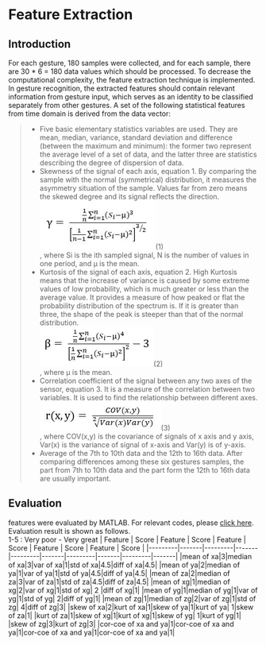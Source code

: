 Feature Extraction
==
Introduction
--
For each gesture, 180 samples were collected, and for each sample, there are 30 * 6 = 180 data values which should be processed. 
To decrease the computational complexity, the feature extraction technique is implemented. <br>
In gesture recognition, the extracted features should contain relevant information from gesture input, 
which serves as an identity to be classified separately from other gestures.
A set of the following statistical features from time domain is derived from the data vector:<br>

>* Five basic elementary statistics variables are used. 
They are mean, median, variance, standard deviation and difference (between the maximum and minimum):
the former two represent the average level of a set of data, 
and the latter three are statistics describing the degree of dispersion of data.<br>
>* Skewness of the signal of each axis, equation 1. By comparing the sample with the normal (symmetrical) distribution,
 it measures the asymmetry situation of the sample. Values far from zero means the skewed degree and its signal reflects the direction.<br>
> ![](https://github.com/Real-time-embedded10/Magic-Music-Player/blob/master/Software/Hand%20Gesture%20Recognition/Software%20Used%20in%20Database%20Establishment/3.%20Feature%20Extraction/Features%20Equation/skewness.jpg)(1)<br>
, where Si is the ith sampled signal, N is the number of values in one period, and μ is the mean.<br>
>* Kurtosis of the signal of each axis, equation 2. 
 High Kurtosis means that the increase of variance is caused by some extreme values of low probability, 
 which is much greater or less than the average value. 
 It provides a measure of how peaked or flat the probability distribution of the spectrum is. 
 If it is greater than three, the shape of the peak is steeper than that of the normal distribution. <br>
>![](https://github.com/Real-time-embedded10/Magic-Music-Player/blob/master/Software/Hand%20Gesture%20Recognition/Software%20Used%20in%20Database%20Establishment/3.%20Feature%20Extraction/Features%20Equation/kurtosis.jpg)(2)<br>
, where μ is the mean.<br>
>* Correlation coefficient of the signal between any two axes of the sensor, equation 3. 
 It is a measure of the correlation between two variables. It is used to find the relationship between different axes.<br>
>![](https://github.com/Real-time-embedded10/Magic-Music-Player/blob/master/Software/Hand%20Gesture%20Recognition/Software%20Used%20in%20Database%20Establishment/3.%20Feature%20Extraction/Features%20Equation/correlation%20coefficient.jpg)(3)<br>
, where COV(x,y) is the covariance of signals of x axis and y axis, Var(x) is the variance of signal of x-axis and Var(y) is of y-axis.<br>
 >* Average of the 7th to 10th data and the 12th to 16th data. 
 After comparing differences among these six gestures samples, 
 the part from 7th to 10th data and the part form the 12th to 16th data are usually important.<br>
 
 Evaluation
 --
features were evaluated by MATLAB. For relevant codes, please [click here](https://github.com/Real-time-embedded10/Magic-Music-Player/blob/master/Software/Hand%20Gesture%20Recognition/Software%20Used%20in%20Database%20Establishment/3.%20Feature%20Extraction/analyse_feature.m). <br> 
Evaluation result is shown as follows. <br>
1-5 : Very poor - Very great
| Feature | Score | Feature | Score | Feature | Score | Feature | Score | Feature | Score |
|---------|-------|---------|-------|---------|-------|---------|-------|---------|-------|
|mean of xa|3|median of xa|3|var of xa|1|std of xa|4.5|diff of xa|4.5|
|mean of ya|2|median of ya|1|var of ya|1|std of ya|4.5|diff of ya|4.5|
|mean of za|2|median of za|3|var of za|1|std of za|4.5|diff of za|4.5|
|mean of xg|1|median of xg|2|var of xg|1|std of xg|  2 |diff of xg|1|
|mean of yg|1|median of yg|1|var of yg|1|std of yg| 2|diff of yg|1|
|mean of zg|1|median of zg|2|var of zg|1|std of zg| 4|diff of zg|3|
|skew of xa|2|kurt of xa|1|skew of ya|1|kurt of ya| 1|skew of za|1|
|kurt of za|1|skew of xg|1|kurt of xg|1|skew of yg| 1|kurt of yg|1|
|skew of zg|3|kurt of zg|3|
|cor-coe of xa and ya|1|cor-coe of xa and ya|1|cor-coe of xa and ya|1|cor-coe of xa and ya|1|
